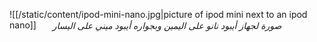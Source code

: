 
![[/static/content/ipod-mini-nano.jpg|picture of ipod mini next to an ipod nano]]

<div style="font-style: italic;text-align: center;margin-top: -30px;">صورة لجهاز أيبود نانو على اليمين وبجواره أيبود ميني على اليسار</div>

